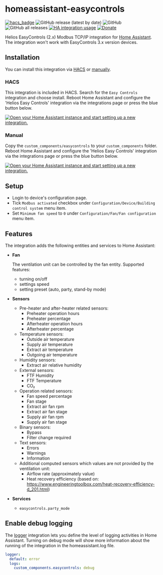 # homeassistant-easycontrols

[![hacs_badge](https://img.shields.io/badge/HACS-Default-41BDF5.svg)](https://github.com/hacs/integration)
![GitHub release (latest by date)](https://img.shields.io/github/v/release/laszlojakab/homeassistant-easycontrols)
![GitHub](https://img.shields.io/github/license/laszlojakab/homeassistant-easycontrols)
![GitHub all releases](https://img.shields.io/github/downloads/laszlojakab/homeassistant-easycontrols/total)
[![HA integration usage](https://img.shields.io/badge/dynamic/json?color=41BDF5&logo=home-assistant&label=integration%20usage&suffix=%20installs&cacheSeconds=15600&url=https://analytics.home-assistant.io/custom_integrations.json&query=$.easycontrols.total)](https://analytics.home-assistant.io/custom_integrations.json)
[![Donate](https://img.shields.io/badge/donate-Coffee-yellow.svg)](https://www.buymeacoffee.com/laszlojakab)

Helios EasyControls (2.x) Modbus TCP/IP integration for [Home Assistant](https://www.home-assistant.io/). The integration won't work with EasyControls 3.x version devices.

## Installation

You can install this integration via [HACS](#hacs) or [manually](#manual).

### HACS

This integration is included in HACS. Search for the `Easy Controls` integration and choose install. Reboot Home Assistant and configure the 'Helios Easy Controls' integration via the integrations page or press the blue button below.

[![Open your Home Assistant instance and start setting up a new integration.](https://my.home-assistant.io/badges/config_flow_start.svg)](https://my.home-assistant.io/redirect/config_flow_start/?domain=easycontrols)

### Manual

Copy the `custom_components/easycontrols` to your `custom_components` folder. Reboot Home Assistant and configure the 'Helios Easy Controls' integration via the integrations page or press the blue button below.

[![Open your Home Assistant instance and start setting up a new integration.](https://my.home-assistant.io/badges/config_flow_start.svg)](https://my.home-assistant.io/redirect/config_flow_start/?domain=easycontrols)

## Setup

- Login to device's configuration page.
- Tick `Modbus activated` checkbox under `Configuration/Device/Building control system` menu item.  
- Set `Minimum fan speed` to `0` under `Configuration/Fan/Fan configuration` menu item.

## Features

The integration adds the following entities and services to Home Assistant:

- **Fan**

  The ventilation unit can be controlled by the fan entity. Supported features:

  - turning on/off
  - settings speed
  - setting preset (auto, party, stand-by mode)

- **Sensors**
  - Pre-heater and after-heater related sensors:
    - Preheater operation hours
    - Preheater percentage
    - Afterheater operation hours
    - Afterheater percentage
  - Temperature sensors:
    - Outside air temperature
    - Supply air temperature
    - Extract air temperature
    - Outgoing air temperature
  - Humidity sensors:
    - Extract air relative humidity
  - External sensors:
    - FTF Humidity
    - FTF Temperature
    - CO₂
  - Operation related sensors:
    - Fan speed percentage
    - Fan stage
    - Extract air fan rpm
    - Extract air fan stage
    - Supply air fan rpm
    - Supply air fan stage
  - Binary sensors:
    - Bypass
    - Filter change required
  - Text sensors:
    - Errors
    - Warnings
    - Information
  - Additional computed sensors which values are not provided by the ventilation unit:
    - Airflow rate (approximately value)
    - Heat recovery efficiency (based on: https://www.engineeringtoolbox.com/heat-recovery-efficiency-d_201.html)
- **Services**
  - `easycontrols.party_mode`

## Enable debug logging

The [logger](https://www.home-assistant.io/integrations/logger/) integration lets you define the level of logging activities in Home Assistant. Turning on debug mode will show more information about the running of the integration in the homeassistant.log file.

```yaml
logger:
  default: error
  logs:
    custom_components.easycontrols: debug
```
